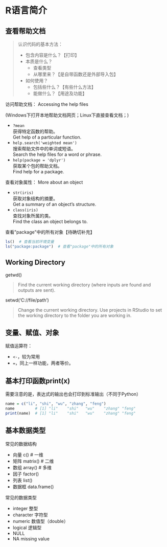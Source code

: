 # R语言简介


## 查看帮助文档
> 认识代码的基本方法：
> - 包含内容是什么？【打印】
> - 本质是什么？
>   - 查看类型
>   - 从哪里来？【是自带函数还是外部导入包】
> - 如何使用？
>   - 包括些什么？【有些什么方法】
>   - 能做什么？【用途及功能】

访问帮助文档：
Accessing the help files

(Windows下打开本地帮助文档网页；Linux下直接查看文档；)  

- `?mean`  
    获得特定函数的帮助。  
    Get help of a particular function.
- `help.search('weighted mean')`  
    搜索帮助文件中的单词或短语。  
    Search the help files for a word or phrase.
- `help(package = 'dplyr')`  
    获取某个包的帮助文档。  
    Find help for a package.  

查看对象属性：
More about an object
- `str(iris)`  
    获取对象结构的摘要。  
    Get a summary of an object’s structure.
- `class(iris)`  
    查找对象所属的类。  
    Find the class an object belongs to.


查看"package"中的所有对象【待确切补充】

```R
ls()  # 查看当前环境变量
ls("package:package")  # 查看"package"中的所有对象
```

## Working Directory
getwd()
> Find the current working directory (where inputs are found and outputs are sent).

setwd(‘C://file/path’)
> Change the current working directory. Use projects in RStudio to set the working directory to the folder you are working in.


## 变量、赋值、对象

赋值运算符：
- `<-`，较为常用
- `=`，同上一样功能，两者等价。

## 基本打印函数print(x)

需要注意的是，表达式的输出也会打印到标准输出（不同于Python）
```R
name = c("li", "shi", "wu", "zhang", "feng")
name         # [1] "li"    "shi"   "wu"    "zhang" "feng"
print(name)  # [1] "li"    "shi"   "wu"    "zhang" "feng"
```


## 基本数据类型

常见的数据结构
- 向量 c() # 一维
- 矩阵 matrix() # 二维
- 数组 array() # 多维
- 因子 factor()
- 列表 list()
- 数据框 data.frame()

常见的数据类型
- integer 整型
- character 字符型
- numeric 数值型（double）
- logical 逻辑型
- NULL
- NA missing value
